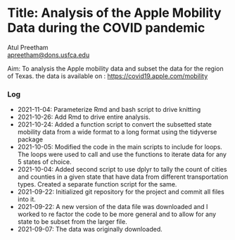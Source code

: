 # Title: Analysis of the Apple Mobility Data during the COVID pandemic  

Atul Preetham  
apreetham@dons.usfca.edu

Aim: To analysis the Apple mobility data and subset the data for the region of
Texas. the data is available on : https://covid19.apple.com/mobility

### Log

* 2021-11-04: Parameterize Rmd and bash script to drive knitting
* 2021-10-26: Add Rmd to drive entire analysis.
* 2021-10-24: Added a function script to convert the subsetted state mobility data from a wide format to a long format using the tidyverse package
* 2021-10-05: Modified the code in the main scripts to include for loops. The loops were used to call and use the functions to iterate data for any 5 states of choice.
* 2021-10-04: Added second script to use dplyr to tally the count of cities and counties in a given state that have data from different transportation types. Created a separate function script for the same.
* 2021-09-22: Initialized git repository for the project and commit all files into it.
* 2021-09-22: A new version of the data file was downloaded and I worked to re factor the code to be more general and to allow for any state to be subset from the larger file.
* 2021-09-07: The data was originally downloaded.
